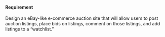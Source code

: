 #### Requirement
Design an eBay-like e-commerce auction site that will allow users to post auction listings, place bids on listings, comment on those listings, and add listings to a “watchlist.”